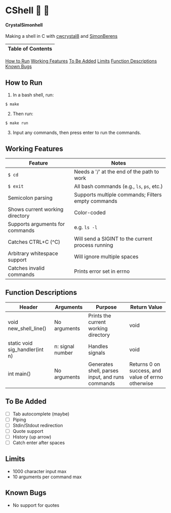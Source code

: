 # CShell :ocean: :shell:
#### CrystalSimonhell
Making a shell in C with [cwcrystal8](github.com/cwcrystal8) and [SimonBerens](github.com/SimonBerens)

Table of Contents |
---|
[How to Run](#how-to-run)
[Working Features](#working-features)
[To Be Added](#to-be-added)
[Limits](#limits)
[Function Descriptions](#function-descriptions)
[Known Bugs](#known-bugs)


## How to Run
1. In a bash shell, run:
~~~
$ make
~~~
2. Then run:
~~~
$ make run
~~~
3. Input any commands, then press enter to run the commands.


## Working Features
Feature | Notes
--- | --- 
`$ cd` | Needs a '/' at the end of the path to work
`$ exit`| All bash commands (e.g., `ls`, `ps`, etc.)
Semicolon parsing | Supports multiple commands; Filters empty commands
Shows current working directory | Color-coded
Supports arguments for commands | e.g. `ls -l`
Catches CTRL+C (^C) | Will send a SIGINT to the current process running
Arbitrary whitespace support | Will ignore multiple spaces
Catches invalid commands | Prints error set in errno

## Function Descriptions
Header | Arguments | Purpose | Return Value
---|---|---|---
void new_shell_line() | No arguments | Prints the current working directory | void
static void sig_handler(int n) | n: signal number | Handles signals| void
int main() | No arguments | Generates shell, parses input, and runs commands | Returns 0 on success, and value of errno otherwise

## To Be Added
- [ ] Tab autocomplete (maybe)
- [ ] Piping
- [ ] Stdin/Stdout redirection
- [ ] Quote support 
- [ ] History (up arrow)
- [ ] Catch enter after spaces

## Limits
* 1000 character input max
* 10 arguments per command max

## Known Bugs
* No support for quotes

